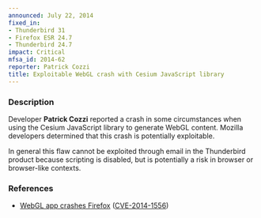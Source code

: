 ```yaml
---
announced: July 22, 2014
fixed_in:
- Thunderbird 31
- Firefox ESR 24.7
- Thunderbird 24.7
impact: Critical
mfsa_id: 2014-62
reporter: Patrick Cozzi
title: Exploitable WebGL crash with Cesium JavaScript library
---
```


<h3>Description</h3>

<p>Developer <strong>Patrick Cozzi</strong> reported a crash in some
circumstances when using the Cesium JavaScript library to generate WebGL
content. Mozilla developers determined that this crash is potentially
exploitable.
</p>

<p class="note">In general this flaw cannot be exploited through email in the
Thunderbird product because scripting is disabled, but is potentially a risk in
browser or browser-like contexts.</p>

<h3>References</h3>

<ul>
  <li><a href="https://bugzilla.mozilla.org/show_bug.cgi?id=1028891">
       WebGL app crashes Firefox</a> (<a href="http://cve.mitre.org/cgi-bin/cvename.cgi?name=CVE-2014-1556" class="ex-ref">CVE-2014-1556</a>)</li>
</ul>



